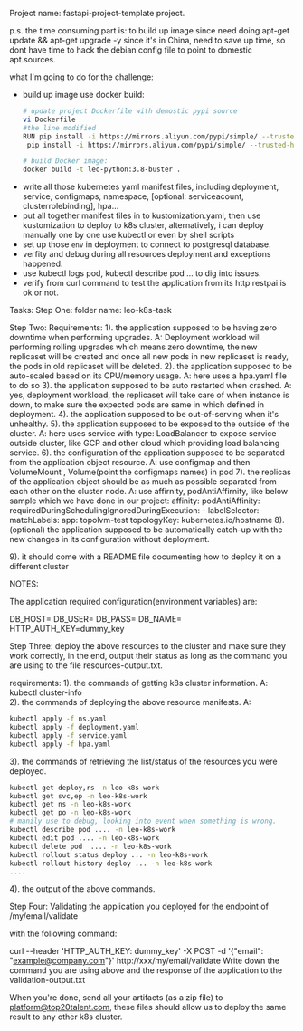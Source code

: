 Project name: fastapi-project-template project.

p.s.
the time consuming part is: to build up image since need doing apt-get update && apt-get upgrade -y since it's in China, need to save up time, so dont have time to hack the debian config file to point to domestic apt.sources.

what I'm going to do for the challenge:
* build up image use docker build:
	```bash
	# update project Dockerfile with demostic pypi source
	vi Dockerfile
	#the line modified
	RUN pip install -i https://mirrors.aliyun.com/pypi/simple/ --trusted-host=mirrors.aliyun.com --upgrade pip \ 
	 pip install -i https://mirrors.aliyun.com/pypi/simple/ --trusted-host=mirrors.aliyun.com pytest psycopg2 cython && pip install poetry && poetry install

	# build Docker image: 
	docker build -t leo-python:3.8-buster .
	```
* write all those kubernetes yaml manifest files, including deployment, service, configmaps, namespace, [optional: serviceacount, clusterrolebinding], hpa... 
* put all together manifest files in to kustomization.yaml, then use kustomization to deploy to k8s cluster, alternatively, i can deploy manually one by one use kubectl or even by shell scripts
* set up those `env` in deployment to connect to postgresql database.
* verfity and debug during all resources deployment and exceptions happened.
* use kubectl logs pod, kubectl describe pod ...  to dig into issues. 
* verify from curl command to test the application from its http restpai is ok or not.

Tasks:
Step One:
folder name: leo-k8s-task

Step Two:
Requirements:
1). the application supposed to be having zero downtime when performing upgrades.
A: Deployment workload will performing rolling upgrades which means zero downtime, the new replicaset will be created and once all new pods in new replicaset is ready, the pods in old replicaset will be deleted.
2). the application supposed to be auto-scaled based on its CPU/memory usage.
A: here uses a hpa.yaml file to do so
3). the application supposed to be auto restarted when crashed.
A: yes, deployment workload, the replicaset will take care of when instance is down, to make sure the expected pods are same in which defined in deployment.
4). the application supposed to be out-of-serving when it's unhealthy.
5). the application supposed to be exposed to the outside of the cluster.
A: here uses service with type: LoadBalancer to expose service outside cluster, like GCP and other cloud which providing load balancing service.
6). the configuration of the application supposed to be separated from the application object resource.
A: use configmap and then VolumeMount , Volume(point the configmaps names) in pod
7). the replicas of the application object should be as much as possible separated from each other on the cluster node.
A: use affirnity, podAntiAffirnity, like below sample which we have done in our project:
      affinity:
        podAntiAffinity:
          requiredDuringSchedulingIgnoredDuringExecution:
          - labelSelector:
              matchLabels:
                app: topolvm-test
            topologyKey: kubernetes.io/hostname
8). (optional) the application supposed to be automatically catch-up with the new changes in its configuration without deployment.

9). it should come with a README file documenting how to deploy it on a different cluster

NOTES:

The application required configuration(environment variables) are:

DB_HOST=<your-db-host-name>
DB_USER=<your-db-user>
DB_PASS=<your-db-pass>
DB_NAME=<your-db-name>
HTTP_AUTH_KEY=dummy_key

Step Three:
deploy the above resources to the cluster and make sure they work correctly, in the end, output their status as long as the command you are using to the file resources-output.txt.

requirements:
1). the commands of getting k8s cluster information.
A: kubectl cluster-info   
2). the commands of deploying the above resource manifests.
A: 
```bash
kubectl apply -f ns.yaml
kubectl apply -f deployment.yaml
kubectl apply -f service.yaml
kubectl apply -f hpa.yaml
```
3). the commands of retrieving the list/status of the resources you were deployed.
```bash
kubectl get deploy,rs -n leo-k8s-work
kubectl get svc,ep -n leo-k8s-work
kubectl get ns -n leo-k8s-work
kubectl get po -n leo-k8s-work
# manily use to debug, looking into event when something is wrong.
kubectl describe pod .... -n leo-k8s-work
kubectl edit pod .... -n leo-k8s-work
kubectl delete pod  .... -n leo-k8s-work
kubectl rollout status deploy ... -n leo-k8s-work
kubectl rollout history deploy ... -n leo-k8s-work
....

```
4). the output of the above commands.

Step Four:
Validating the application you deployed for the endpoint of /my/email/validate

with the following command:

curl --header 'HTTP_AUTH_KEY: dummy_key' -X POST -d '{"email": "example@company.com"}' http://xxx/my/email/validate
Write down the command you are using above and the response of the application to the validation-output.txt

When you're done, send all your artifacts (as a zip file) to platform@top20talent.com, these files should allow us to deploy the same result to any other k8s cluster.

